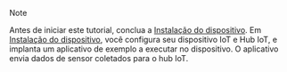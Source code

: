 > [!NOTE]
> Antes de iniciar este tutorial, conclua a [Instalação do dispositivo](../articles/iot-hub/iot-hub-arduino-huzzah-esp8266-get-started.md). Em [Instalação do dispositivo](../articles/iot-hub/iot-hub-arduino-huzzah-esp8266-get-started.md), você configura seu dispositivo IoT e Hub IoT, e implanta um aplicativo de exemplo a executar no dispositivo. O aplicativo envia dados de sensor coletados para o hub IoT.
